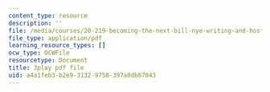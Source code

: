 ```yaml
---
content_type: resource
description: ''
file: /media/courses/20-219-becoming-the-next-bill-nye-writing-and-hosting-the-educational-show-january-iap-2015/a4a1feb3b2e931329758397a0db67043_3HnHQXWIFd4.pdf
file_type: application/pdf
learning_resource_types: []
ocw_type: OCWFile
resourcetype: Document
title: 3play pdf file
uid: a4a1feb3-b2e9-3132-9758-397a0db67043
---
```

